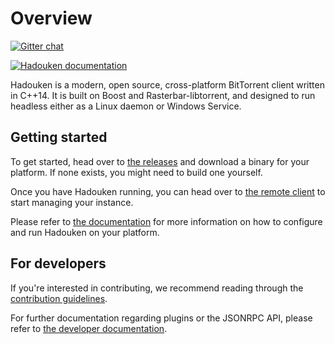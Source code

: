 # Overview

[![Gitter chat](https://badges.gitter.im/Join%20Chat.svg)](https://gitter.im/hadouken/hadouken)

[![Hadouken documentation](https://readthedocs.org/projects/hadouken/badge/)](http://docs.hdkn.net)

Hadouken is a modern, open source, cross-platform BitTorrent client written in
C++14. It is built on Boost and Rasterbar-libtorrent, and designed to run
headless either as a Linux daemon or Windows Service.

## Getting started

To get started, head over to [the releases](https://github.com/hadouken/hadouken/releases)
and download a binary for your platform. If none exists, you might need to
build one yourself.

Once you have Hadouken running, you can head over to
[the remote client](http://remote.hdkn.net) to start managing your instance.

Please refer to [the documentation](http://docs.hdkn.net) for more information
on how to configure and run Hadouken on your platform.

## For developers

If you're interested in contributing, we recommend reading through the
[contribution guidelines](CONTRIBUTING.md).

For further documentation regarding plugins or the JSONRPC API, please refer
to [the developer documentation](http://docs.hdkn.net/en/latest/for-developers.html).
